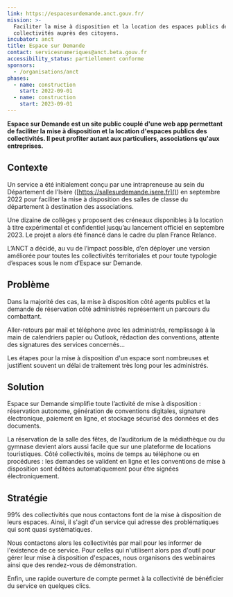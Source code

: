 ```yaml
---
link: https://espacesurdemande.anct.gouv.fr/
mission: >-
  Faciliter la mise à disposition et la location des espaces publics des
  collectivités auprès des citoyens.
incubator: anct
title: Espace sur Demande
contact: servicesnumeriques@anct.beta.gouv.fr
accessibility_status: partiellement conforme
sponsors:
  - /organisations/anct
phases:
  - name: construction
    start: 2022-09-01
  - name: construction
    start: 2023-09-01
---
```

**Espace sur Demande est un site public couplé d'une web app permettant de faciliter la mise à disposition et la location d'espaces publics des collectivités. Il peut profiter autant aux particuliers, associations qu'aux entreprises.**

## Contexte

Un service a été initialement conçu par une intrapreneuse au sein du Département de l’Isère ([https://sallesurdemande.isere.fr]()) en septembre 2022 pour faciliter la mise à disposition des salles de classe du département à destination des associations. 

Une dizaine de collèges y proposent des créneaux disponibles à la location à titre expérimental et confidentiel jusqu’au lancement officiel en septembre 2023. Le projet a alors été financé dans le cadre du plan France Relance. 

L’ANCT a décidé, au vu de l’impact possible, d’en déployer une version améliorée pour toutes les collectivités territoriales et pour toute typologie d’espaces sous le nom d’Espace sur Demande.

## Problème

Dans la majorité des cas, la mise à disposition côté agents publics et la demande de réservation côté administrés représentent un parcours du combattant.

Aller-retours par mail et téléphone avec les administrés, remplissage à la main de calendriers papier ou Outlook, rédaction des conventions, attente des signatures des services concernés… 

Les étapes pour la mise à disposition d'un espace sont nombreuses et justifient souvent un délai de traitement très long pour les administrés.

## Solution

Espace sur Demande simplifie toute l’activité de mise à disposition : réservation autonome, génération de conventions digitales, signature électronique, paiement en ligne, et stockage sécurisé des données et des documents.

La réservation de la salle des fêtes, de l’auditorium de la médiathèque ou du gymnase devient alors aussi facile que sur une plateforme de locations touristiques. Côté collectivités, moins de temps au téléphone ou en procédures : les demandes se valident en ligne et les conventions de mise à disposition sont  éditées automatiquement pour être signées électroniquement. 

## Stratégie

99% des collectivités que nous contactons font de la mise à disposition de leurs espaces. Ainsi, il s'agit d'un service qui adresse des problématiques qui sont quasi systématiques. 

Nous contactons alors les collectivités par mail pour les informer de l'existence de ce service.
Pour celles qui n'utilisent alors pas d'outil pour gérer leur mise à disposition d'espaces, nous organisons des webinaires ainsi que des rendez-vous de démonstration.

Enfin, une rapide ouverture de compte permet à la collectivité de bénéficier du service en quelques clics.